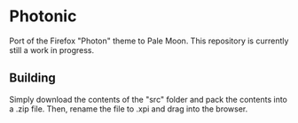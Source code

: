 # Photonic

Port of the Firefox "Photon" theme to Pale Moon. This repository is currently still a work in progress.

## Building
Simply download the contents of the "src" folder  and pack the contents into a .zip file. Then, rename the file to .xpi and drag into the browser.
